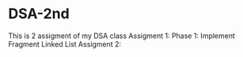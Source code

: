 # DSA-2nd
This is 2 assigment of my DSA class
Assigment 1:
    Phase 1: Implement Fragment Linked List
Assigment 2: